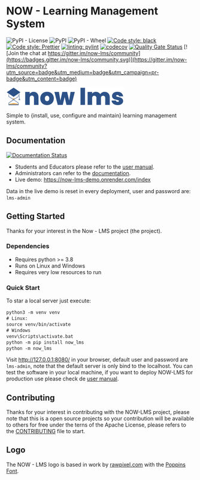 # NOW - Learning Management System

![PyPI - License](https://img.shields.io/pypi/l/now_lms?color=brightgreen&logo=apache&logoColor=white)
![PyPI](https://img.shields.io/pypi/v/now_lms?color=brightgreen&label=version&logo=python&logoColor=white)
![PyPI - Wheel](https://img.shields.io/pypi/wheel/now_lms?logo=python&logoColor=white)
[![Code style: black](https://img.shields.io/badge/Python%20code%20style-black-000000.svg)](https://github.com/psf/black)
[![Code style: Prettier](https://img.shields.io/badge/HTML%20code%20style-prettier-ff69b4.svg)](https://github.com/prettier/prettier)
[![linting: pylint](https://img.shields.io/badge/linting-pylint-yellow)](https://github.com/PyCQA/pylint)
[![codecov](https://codecov.io/gh/bmosoluciones/now-lms/branch/main/graph/badge.svg?token=SFVXF6Y3R3)](https://codecov.io/gh/bmosoluciones/now-lms)
[![Quality Gate Status](https://sonarcloud.io/api/project_badges/measure?project=bmosoluciones_now-lms&metric=alert_status)](https://sonarcloud.io/dashboard?id=bmosoluciones_now-lms)
[![Join the chat at https://gitter.im/now-lms/community](https://badges.gitter.im/now-lms/community.svg)](https://gitter.im/now-lms/community?utm_source=badge&utm_medium=badge&utm_campaign=pr-badge&utm_content=badge)

![Logo](https://raw.githubusercontent.com/bmosoluciones/now-lms/main/now_lms/static/icons/logo/logo_small.png)

Simple to {install, use, configure and maintain} learning management system.

## Documentation

[![Documentation Status](https://readthedocs.org/projects/now-lms-manual/badge/?version=latest)](https://now-lms-manual.readthedocs.io/en/latest/?badge=latest)

-   Students and Educators please refer to the [user manual](https://now-lms-manual.readthedocs.io/en/latest/).
-   Administrators can refer to the [documentation](https://bmosoluciones.github.io/now-lms/index.html).
-   Live demo: https://now-lms-demo.onrender.com/index

Data in the live demo is reset in every deployment, user and password are: `lms-admin`

## Getting Started

Thanks for your interest in the Now - LMS project (the project).

### Dependencies

-   Requires python >= 3.8
-   Runs on Linux and Windows
-   Requires very low resources to run

### Quick Start

To star a local server just execute:

```
python3 -m venv venv
# Linux:
source venv/bin/activate
# Windows
venv\Scripts\activate.bat
python -m pip install now_lms
python -m now_lms
```

Visit http://127.0.0.1:8080/ in your browser, default user and password are `lms-admin`, note that the default server is only bind to the localhost. You can test the software in your local machine, if you want to deploy NOW-LMS for production use please check de [user manual](https://bmosoluciones.github.io/now-lms/setup.html).

## Contributing

Thanks for your interest in contributing with the NOW-LMS project, please note that this is a open source projects so your contribution will be available to others for free under the terns of the Apache License, please refers to the [CONTRIBUTING](https://github.com/bmosoluciones/now-lms/blob/main/docs/CONTRIBUTING.md) file to start.

## Logo

The NOW - LMS logo is based in work by [rawpixel.com](https://www.freepik.es/vector-gratis/plantilla-logotipo-empresa-educacion-vector-diseno-marca-texto-centro-educativo_18879972.htm) with the [Poppins Font](https://fonts.google.com/specimen/Poppins).
